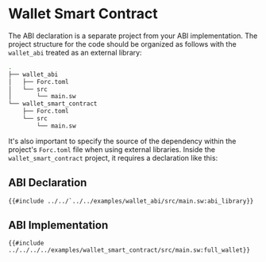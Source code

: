 # Wallet Smart Contract

The ABI declaration is a separate project from your ABI implementation. The project structure for the code should be organized as follows with the `wallet_abi` treated as an external library:

```sh
.
├── wallet_abi
│   ├── Forc.toml
│   └── src
│       └── main.sw
└── wallet_smart_contract
    ├── Forc.toml
    └── src
        └── main.sw
```

It's also important to specify the source of the dependency within the project's `Forc.toml` file when using external libraries. Inside the `wallet_smart_contract` project, it requires a declaration like this:

## ABI Declaration

```sway
{{#include ../../`../../examples/wallet_abi/src/main.sw:abi_library}}
```

## ABI Implementation

```sway
{{#include ../../../../examples/wallet_smart_contract/src/main.sw:full_wallet}}
```
